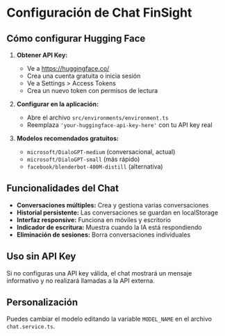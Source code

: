 # Configuración de Chat FinSight

## Cómo configurar Hugging Face

1. **Obtener API Key:**
   - Ve a https://huggingface.co/
   - Crea una cuenta gratuita o inicia sesión
   - Ve a Settings > Access Tokens
   - Crea un nuevo token con permisos de lectura

2. **Configurar en la aplicación:**
   - Abre el archivo `src/environments/environment.ts`
   - Reemplaza `'your-huggingface-api-key-here'` con tu API key real

3. **Modelos recomendados gratuitos:**
   - `microsoft/DialoGPT-medium` (conversacional, actual)
   - `microsoft/DialoGPT-small` (más rápido)
   - `facebook/blenderbot-400M-distill` (alternativa)

## Funcionalidades del Chat

- **Conversaciones múltiples:** Crea y gestiona varias conversaciones
- **Historial persistente:** Las conversaciones se guardan en localStorage
- **Interfaz responsive:** Funciona en móviles y escritorio
- **Indicador de escritura:** Muestra cuando la IA está respondiendo
- **Eliminación de sesiones:** Borra conversaciones individuales

## Uso sin API Key

Si no configuras una API key válida, el chat mostrará un mensaje informativo y no realizará llamadas a la API externa.

## Personalización

Puedes cambiar el modelo editando la variable `MODEL_NAME` en el archivo `chat.service.ts`.
